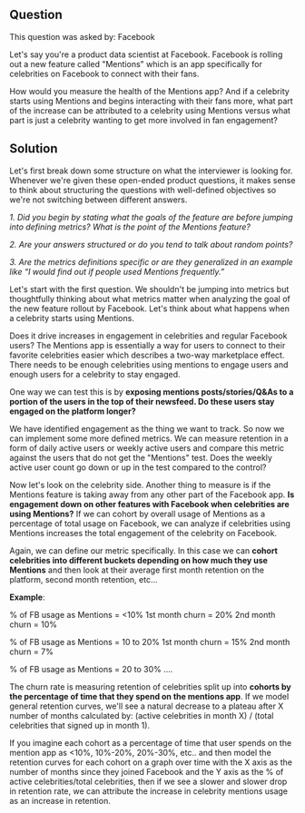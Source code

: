 ## Question
This question was asked by: Facebook

Let's say you're a product data scientist at Facebook. Facebook is rolling out a new feature called "Mentions" which is an app specifically for celebrities on Facebook to connect with their fans.

How would you measure the health of the Mentions app? And if a celebrity starts using Mentions and begins interacting with their fans more, what part of the increase can be attributed to a celebrity using Mentions versus what part is just a celebrity wanting to get more involved in fan engagement?

## Solution
Let's first break down some structure on what the interviewer is looking for. Whenever we're given these open-ended product questions, it makes sense to think about structuring the questions with well-defined objectives so we're not switching between different answers.

*1. Did you begin by stating what the goals of the feature are before jumping into defining metrics? What is the point of the Mentions feature?*

*2. Are your answers structured or do you tend to talk about random points?*

*3. Are the metrics definitions specific or are they generalized in an example like “I would find out if people used Mentions frequently.”*

Let's start with the first question. We shouldn't be jumping into metrics but thoughtfully thinking about what metrics matter when analyzing the goal of the new feature rollout by Facebook. Let's think about what happens when a celebrity starts using Mentions.

Does it drive increases in engagement in celebrities and regular Facebook users? The Mentions app is essentially a way for users to connect to their favorite celebrities easier which describes a two-way marketplace effect. There needs to be enough celebrities using mentions to engage users and enough users for a celebrity to stay engaged.

One way we can test this is by **exposing mentions posts/stories/Q&As to a portion of the users in the top of their newsfeed. Do these users stay engaged on the platform longer?**

We have identified engagement as the thing we want to track. So now we can implement some more defined metrics. We can measure retention in a form of daily active users or weekly active users and compare this metric against the users that do not get the "Mentions" test. Does the weekly active user count go down or up in the test compared to the control?

Now let's look on the celebrity side. Another thing to measure is if the Mentions feature is taking away from any other part of the Facebook app. **Is engagement down on other features with Facebook when celebrities are using Mentions?** If we can cohort by overall usage of Mentions as a percentage of total usage on Facebook, we can analyze if celebrities using Mentions increases the total engagement of the celebrity on Facebook.

Again, we can define our metric specifically. In this case we can **cohort celebrities into different buckets depending on how much they use Mentions** and then look at their average first month retention on the platform, second month retention, etc...

**Example**:

% of FB usage as Mentions = <10%
1st month churn = 20%
2nd month churn = 10%

% of FB usage as Mentions = 10 to 20%
1st month churn = 15%
2nd month churn = 7%

% of FB usage as Mentions = 20 to 30%
....

The churn rate is measuring retention of celebrities split up into **cohorts by the percentage of time that they spend on the mentions app**. If we model general retention curves, we'll see a natural decrease to a plateau after X number of months calculated by: (active celebrities in month X) / (total celebrities that signed up in month 1).

If you imagine each cohort as a percentage of time that user spends on the mention app as <10%, 10%-20%, 20%-30%, etc.. and then model the retention curves for each cohort on a graph over time with the X axis as the number of months since they joined Facebook and the Y axis as the % of active celebrities/total celebrities, then if we see a slower and slower drop in retention rate, we can attribute the increase in celebrity mentions usage as an increase in retention.
